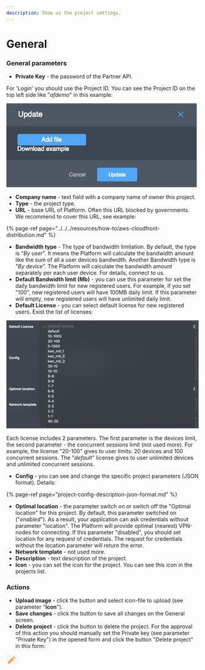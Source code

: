 ```yaml
---
description: Show us the project settings.
---
```


# General

### General parameters

* **Private Key** - the password of the Partner API.

For 'Login' you should use the Project ID. You can see the Project ID on the top left side like "_afdemo_" in this example:

![](../../../.gitbook/assets/image%20%2813%29.png)

* **Company name** - text field with a company name of owner this project.
* **Type** - the project type. 
* **URL** - base URL of Platform. Often this URL blocked by governments. We recommend to cover this URL, see example:

{% page-ref page="../../../resources/how-to/aws-cloudfront-distribution.md" %}

* **Bandwidth type** - The type of bandwidth limitation. By default, the type is "_By user_". It means the Platform will calculate the bandwidth amount like the sum of all a user devices bandwidth. Another Bandwidth type is "_By device_". The Platform will calculate the bandwidth amount separately per each user device. For details, connect to us.
* **Default Bandwidth limit \(Mb\)** -  you can use this parameter for set the daily bandwidth limit for new registered users. For example, if you set "100", new registered users will have 100MB daily limit. If this parameter will empty, new registered users will have unlimited daily limit.
* **Default License** - you can select default license for new registered users. Exist the list of licenses:

![](../../../.gitbook/assets/image%20%289%29.png)

Each license includes 2 parameters. The first parameter is the devices limit, the second parameter - the concurrent sessions limit \(not used more\). For example, the license "20-100" gives to user limits: 20 devices and 100 concurrent sessions. The "_default_" license gives to user unlimited devices and unlimited concurrent sessions.

* **Config** - you can see and change the specific project parameters \(JSON format\). Details:

{% page-ref page="project-config-description-json-format.md" %}

* **Optimal location** - the parameter switch on or switch off the "Optimal location" for this project. By default, this parameter switched on \("_enabled_"\). As a result, your application can ask credentials without parameter "location". The Platform will provide optimal \(nearest\) VPN-nodes for connecting. If this parameter "disabled", you should set location for any request of credentials. The request for credentials without the location parameter will return the error.
* **Network template** - not used more.
* **Description** - text description of the project. 
* **Icon** - you can set the icon for the project. You can see this icon in the projects list.

### Actions

* **Upload image** - click the button and select icon-file to upload \(see parameter "**Icon**"\).
* **Save changes** - click the button to save all changes on the General screen.
* **Delete project** - click the button to delete the project. For the approval of this action you should manually set the Private key \(see parameter "Private Key"\) in the opened form and click the button "Delete project" in this form:

![](../../../.gitbook/assets/image%20%287%29.png)

